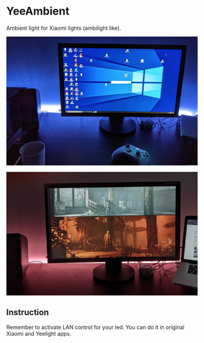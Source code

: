 # YeeAmbient

Ambient light for Xiaomi lights (ambilight like).

![Alt Text](https://github.com/mkaflowski/YeeAmbient/blob/main/raw/yeelight.jpg?raw=true)

![Alt Text](https://github.com/mkaflowski/YeeAmbient/blob/main/raw/medium.jpg?raw=true)

## Instruction

Remember to activate LAN control for your led. You can do it in original Xiaomi and Yeelight apps.
